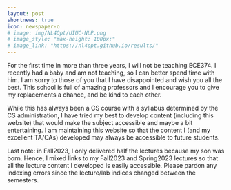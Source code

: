 ```yaml
---
layout: post
shortnews: true
icon: newspaper-o
# image: img/NL4Opt/UIUC-NLP.png
# image_style: "max-height: 100px;"
# image_link: "https://nl4opt.github.io/results/"
---
```


For the first time in more than three years, I will not be teaching ECE374. I recently had a baby and am not teaching, so I can better spend time with him. I am sorry to those of you that I have disappointed and wish you all the best. This school is full of amazing professors and I encourage you to give my replacements a chance, and be kind to each other. 

While this has always been a CS course with a syllabus determined by the CS administration, I have tried my best to develop content (including this website) that would make the subject accessible and maybe a bit entertaining. I am maintaining this website so that the content I (and my excellent TA/CAs) developed may always be accessible to future students.

Last note: in Fall2023, I only delivered half the lectures because my son was born. Hence, I mixed links to my Fall2023 and Spring2023 lectures so that all the lecture content I developed is easily accessible. Please pardon any indexing errors since the lecture/lab indices changed between the semesters. 